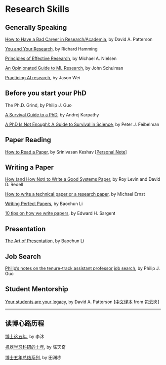 # Research Skills

## Generally Speaking

[How to Have a Bad Career in Research/Academia](https://people.eecs.berkeley.edu/\~pattrsn/talks/BadCareer.pdf), by David A. Patterson

[You and Your Research](https://blog.samaltman.com/you-and-your-research), by Richard Hamming

[Principles of Effective Research](https://michaelnielsen.org/blog/principles-of-effective-research/), by Michael A. Nielsen

[An Opinionated Guide to ML Research](http://joschu.net/blog/opinionated-guide-ml-research.html), by John Schulman

[Practicing AI research](https://www.jasonwei.net/blog/practicing-ai-research), by Jason Wei

## Before you start your PhD

The Ph.D. Grind, by Philip J. Guo

[A Survival Guide to a PhD](http://karpathy.github.io/2016/09/07/phd/), by Andrej Karpathy

[A PhD Is Not Enough!: A Guide to Survival in Science](https://www.usu.edu/biomath/files/peter-feibelm.pdf), by Peter J. Feibelman

## Paper Reading

[How to Read a Paper](http://ccr.sigcomm.org/online/files/p83-keshavA.pdf), by Srinivasan Keshav \[[Personal Note](../reading-notes/journal/ccr/how-to-read-a-paper.md)]

## Writing a Paper

[How (and How Not) to Write a Good Systems Paper](https://www.usenix.org/legacy/publications/library/proceedings/dsl97/good\_paper.html), by Roy Levin and David D. Redell

[How to write a technical paper or a research paper](https://homes.cs.washington.edu/\~mernst/advice/write-technical-paper.html), by Michael Ernst

[Writing Perfect Papers](https://iqua.ece.toronto.edu/papers/writing-perfect-papers-2021.pdf), by Baochun Li

[10 tips on how we write papers](https://www.cell.com/matter/fulltext/S2590-2385\(22\)00543-4), by Edward H. Sargent

## Presentation

[The Art of Presentation](https://www.cs.cityu.edu.hk/\~jia/research/the-art-of-presentation.pdf), by Baochun Li

## Job Search

[Philip’s notes on the tenure-track assistant professor job search](https://xb00dx.github.io/files/guo-faculty-job-search.pdf), by Philip J. Guo

## Student Mentorship

[Your students are your legacy](https://dl.acm.org/doi/10.1145/1467247.1467259), by David A. Patterson \[[中文译本](https://blog.sciencenet.cn/blog-414166-302397.html) from 包云岗]

***

## 读博心路历程

[博士这五年](https://zhuanlan.zhihu.com/p/25099638), by 李沐

[机器学习科研的十年](https://zhuanlan.zhihu.com/p/74249758), by 陈天奇

[博士五年总结系列](https://yuandong-tian.com/five\_year\_summary\_of\_PhD.pdf), by 田渊栋
